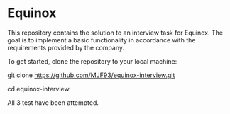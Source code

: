# Equinox

This repository contains the solution to an interview task for Equinox. The goal is to implement a basic functionality in accordance with the requirements provided by the company.

To get started, clone the repository to your local machine:

git clone https://github.com/MJF93/equinox-interview.git

cd equinox-interview

All 3 test have been attempted.
